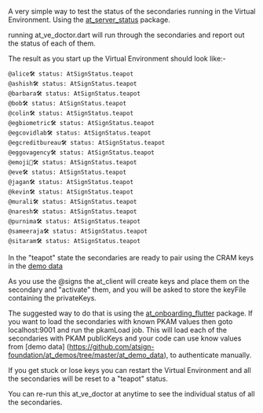 A very simple way to test the status of the secondaries running in the Virtual Environment.
 Using the [at_server_status](https://pub.dev/packages/at_server_status) package.

running at_ve_doctor.dart will run through the secondaries and report out the status of each of them.

The result as you start up the Virtual Environment should look like:- 

````
@alice🛠 status: AtSignStatus.teapot
@ashish🛠 status: AtSignStatus.teapot
@barbara🛠 status: AtSignStatus.teapot
@bob🛠 status: AtSignStatus.teapot
@colin🛠 status: AtSignStatus.teapot
@egbiometric🛠 status: AtSignStatus.teapot
@egcovidlab🛠 status: AtSignStatus.teapot
@egcreditbureau🛠 status: AtSignStatus.teapot
@eggovagency🛠 status: AtSignStatus.teapot
@emoji🦄🛠 status: AtSignStatus.teapot
@eve🛠 status: AtSignStatus.teapot
@jagan🛠 status: AtSignStatus.teapot
@kevin🛠 status: AtSignStatus.teapot
@murali🛠 status: AtSignStatus.teapot
@naresh🛠 status: AtSignStatus.teapot
@purnima🛠 status: AtSignStatus.teapot
@sameeraja🛠 status: AtSignStatus.teapot
@sitaram🛠 status: AtSignStatus.teapot
````
In the "teapot" state the secondaries are ready to pair using the CRAM keys in the [demo data](https://github.com/atsign-foundation/at_demos/tree/master/at_demo_data)

As you use the @signs the at_client will create keys and place them on the secondary and "activate" them, and you will be asked to store the keyFile containing the privateKeys.

The suggested way to do that is using the [at_onboarding_flutter](https://pub.dev/packages/at_onboarding_flutter)
 package.
If you want to load the secondaries with known PKAM values then goto localhost:9001 and run the pkamLoad job. This will load each of the secondaries with PKAM publicKeys and your code can use know values from [demo data] (https://github.com/atsign-foundation/at_demos/tree/master/at_demo_data), to authenticate manually.

If you get stuck or lose keys you can restart the Virtual Environment and all the secondaries will be reset to a "teapot" status.

You can re-run this at_ve_doctor at anytime to see the individual status of all the secondaries. 
